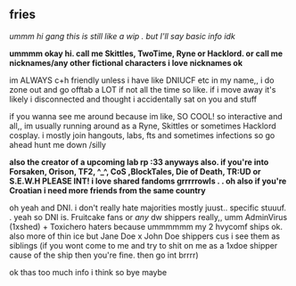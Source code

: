 ## fries 
*ummm hi gang this is still like a wip . but I'll say basic info idk*

**ummmm okay hi. call me Skittles, TwoTime, Ryne or Hacklord. or call me nicknames/any other fictional characters i love nicknames ok**

im ALWAYS c+h friendly unless i have like DNIUCF etc in my name,, i do zone out and go offtab a LOT if not all the time so like. if i move away it's likely i disconnected and thought i accidentally sat on you and stuff

if you wanna see me around because im like, SO COOL! so interactive and all,, im usually running around as a Ryne, Skittles or sometimes Hacklord cosplay. i mostly join hangouts, labs, fts and sometimes infections so go ahead hunt me down /silly

**also the creator of a upcoming lab rp :33
anyways also. if you're into Forsaken, Orison, TF2, ^_^, CoS ,BlockTales, Die of Death, TR:UD or S.E.W.H PLEASE INT! i love shared fandoms grrrrrowls  . .  oh also if you're Croatian i need more friends from the same country**

oh yeah and DNI. i don't really hate majorities mostly juust..  specific stuuuf. . 
yeah so DNI is. Fruitcake fans or *any* dw shippers really,, umm AdminVirus (1xshed) + Toxichero haters because ummmmmm my 2 hvycomf ships ok. also more of thin ice but Jane Doe x John Doe shippers cus i see them as siblings (if you wont come to me and try to shit on me as a 1xdoe shipper cause of the ship then you're fine. then go int brrrr) 

ok thas too much info i think so bye maybe
